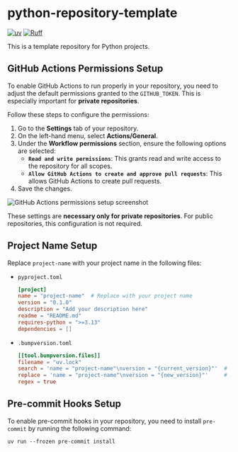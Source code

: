 # python-repository-template

[![uv](https://img.shields.io/endpoint?url=https://raw.githubusercontent.com/astral-sh/uv/main/assets/badge/v0.json)](https://github.com/astral-sh/uv)
[![Ruff](https://img.shields.io/endpoint?url=https://raw.githubusercontent.com/astral-sh/ruff/main/assets/badge/v2.json)](https://github.com/astral-sh/ruff)

This is a template repository for Python projects.

## GitHub Actions Permissions Setup

To enable GitHub Actions to run properly in your repository, you need to adjust the default permissions granted to the `GITHUB_TOKEN`. This is especially important for **private repositories**.

Follow these steps to configure the permissions:

1. Go to the **Settings** tab of your repository.
2. On the left-hand menu, select **Actions/General**.
3. Under the **Workflow permissions** section, ensure the following options are selected:
   - **`Read and write permissions`**: This grants read and write access to the repository for all scopes.
   - **`Allow GitHub Actions to create and approve pull requests`**: This allows GitHub Actions to create pull requests.
4. Save the changes.

![GitHub Actions permissions setup screenshot](https://github.com/user-attachments/assets/da55e896-e087-486e-aadc-7fc1283dc652)

These settings are **necessary only for private repositories**. For public repositories, this configuration is not required.

## Project Name Setup

Replace `project-name` with your project name in the following files:

- `pyproject.toml`

  ```toml
  [project]
  name = "project-name"  # Replace with your project name
  version = "0.1.0"
  description = "Add your description here"
  readme = "README.md"
  requires-python = ">=3.13"
  dependencies = []
  ```

- `.bumpversion.toml`

  ```toml
  [[tool.bumpversion.files]]
  filename = "uv.lock"
  search = 'name = "project-name"\nversion = "{current_version}"'  # Replace with your project name
  replace = 'name = "project-name"\nversion = "{new_version}"'     # Replace with your project name
  regex = true
  ```

## Pre-commit Hooks Setup

To enable pre-commit hooks in your repository, you need to install `pre-commit` by running the following command:

```console
uv run --frozen pre-commit install
```
